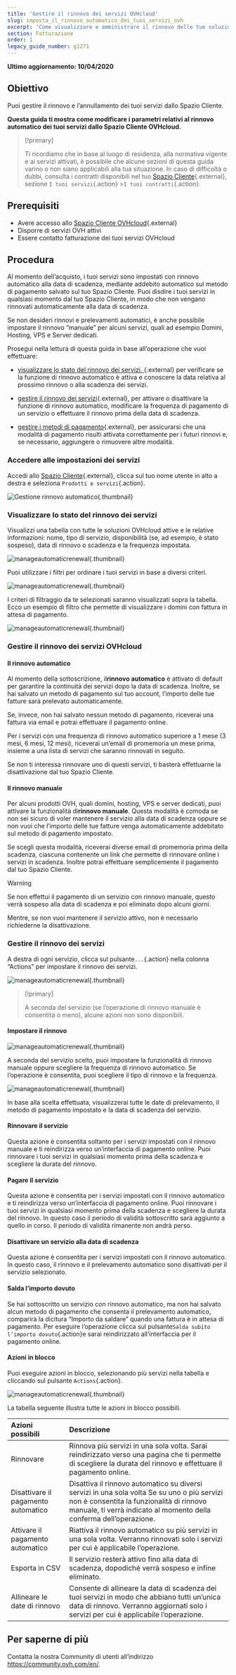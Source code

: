 ```yaml
---
title: 'Gestire il rinnovo dei servizi OVHcloud'
slug: imposta_il_rinnovo_automatico_dei_tuoi_servizi_ovh
excerpt: 'Come visualizzare e amministrare il rinnovo delle tue soluzioni dallo Spazio Cliente OVHcloud'
section: Fatturazione
order: 1
legacy_guide_number: g1271
---
```


**Ultimo aggiornamento: 10/04/2020**

## Obiettivo

Puoi gestire il rinnovo e l’annullamento dei tuoi servizi dallo Spazio Cliente.

**Questa guida ti mostra come modificare i parametri relativi al rinnovo automatico dei tuoi servizi dallo Spazio Cliente OVHcloud.**

> [!primary]
>
> Ti ricordiamo che in base al luogo di residenza, alla normativa vigente e ai servizi attivati, è possibile che alcune sezioni di questa guida varino o non siano applicabili alla tua situazione.  In caso di difficoltà o dubbi, consulta i contratti disponibili nel tuo [Spazio Cliente](https://www.ovh.com/auth/?action=gotomanager){.external}, sezione `I tuoi servizi`{.action} >`I tuoi contratti`{.action}.
>


## Prerequisiti

- Avere accesso allo [Spazio Cliente OVHcloud](https://www.ovh.com/auth/?action=gotomanager){.external}
- Disporre di servizi OVH attivi
- Essere contatto fatturazione dei tuoi servizi OVHcloud

## Procedura

Al momento dell’acquisto, i tuoi servizi sono impostati con rinnovo automatico alla data di scadenza, mediante addebito automatico sul metodo di pagamento salvato sul tuo Spazio Cliente. Puoi disdire i tuoi servizi in qualsiasi momento dal tuo Spazio Cliente, in modo che non vengano rinnovati automaticamente alla data di scadenza.

Se non desideri rinnovi e prelevamenti automatici, è anche possibile impostare il rinnovo “manuale” per alcuni servizi, quali ad esempio Domini, Hosting, VPS e Server dedicati.

Prosegui nella lettura di questa guida in base all’operazione che vuoi effettuare: 

- [visualizzare lo stato del rinnovo dei servizi, ](https://docs.ovh.com/it/billing/imposta_il_rinnovo_automatico_dei_tuoi_servizi_ovh/#visualizzare-lo-stato-del-rinnovo-dei-servizi){.external} per verificare se la funzione di rinnovo automatico è attiva e conoscere la data relativa al prossimo rinnovo o alla scadenza dei servizi.

- [gestire il rinnovo dei servizi](https://docs.ovh.com/it/billing/imposta_il_rinnovo_automatico_dei_tuoi_servizi_ovh/#gestire-il-rinnovo-dei-servizi-ovhcloud){.external}, per attivare o disattivare la funzione di rinnovo automatico, modificare la frequenza di pagamento di un servizio o effettuare il rinnovo prima della data di scadenza.

- [gestire i metodi di pagamento](https://docs.ovh.com/it/billing/manage-payment-methods/){.external}, per assicurarsi che una modalità di pagamento risulti attivata correttamente per i futuri rinnovi e, se necessario, aggiungere o rimuovere altre modalità.

### Accedere alle impostazioni dei servizi

Accedi allo [Spazio Cliente](https://www.ovh.com/auth/?action=gotomanager){.external}, clicca sul tuo nome utente in alto a destra e seleziona `Prodotti e servizi`{.action}.

![Gestione rinnovo automatico](images/hubservices.png){.thumbnail}

### Visualizzare lo stato del rinnovo dei servizi

Visualizzi una tabella con tutte le soluzioni OVHcloud attive e le relative informazioni: nome, tipo di servizio, disponibilità (se, ad esempio, è stato sospeso), data di rinnovo o scadenza e la frequenza impostata.

![manageautomaticrenewal](images/manageautorenew2b.png){.thumbnail}

Puoi utilizzare i filtri per ordinare i tuoi servizi in base a diversi criteri.

![manageautomaticrenewal](images/manageautorenew3.png){.thumbnail}

I criteri di filtraggio da te selezionati saranno visualizzati sopra la tabella. Ecco un esempio di filtro che permette di visualizzare i domini con fattura in attesa di pagamento.

![manageautomaticrenewal](images/manageautorenew4b.png){.thumbnail}

### Gestire il rinnovo dei servizi OVHcloud

#### **Il rinnovo automatico**

Al momento della sottoscrizione, il**rinnovo automatico** è attivato di default per garantire la continuità dei servizi dopo la data di scadenza. Inoltre, se hai salvato un metodo di pagamento sul tuo account, l’importo delle tue fatture sarà prelevato automaticamente.

Se, invece, non hai salvato nessun metodo di pagamento, riceverai una fattura via email e potrai effettuare il pagamento online.

Per i servizi con una frequenza di rinnovo automatico superiore a 1 mese (3 mesi, 6 mesi, 12 mesi), riceverai un’email di promemoria un mese prima, insieme a una lista di servizi che saranno rinnovati in seguito.

Se non ti interessa rinnovare uno di questi servizi, ti basterà effettuarne la disattivazione dal tuo Spazio Cliente.

#### **Il rinnovo manuale**

Per alcuni prodotti OVH, quali domini, hosting, VPS e server dedicati, puoi attivare la funzionalità di**rinnovo manuale**. Questa modalità è comoda se non sei sicuro di voler mantenere il servizio alla data di scadenza oppure se non vuoi che l’importo delle tue fatture venga automaticamente addebitato sul metodo di pagamento impostato. 

Se scegli questa modalità, riceverai diverse email di promemoria prima della scadenza, ciascuna contenente un link che permette di rinnovare online i servizi in scadenza. Inoltre potrai effettuare semplicemente il pagamento dal tuo Spazio Cliente.

> [!warning]
>
>Se non effettui il pagamento di un servizio con rinnovo manuale, questo verrà sospeso alla data di scadenza e poi eliminato dopo alcuni giorni.
>
>Mentre, se non vuoi mantenere il servizio attivo, non è necessario richiederne la disattivazione.
>


### Gestire il rinnovo dei servizi

A destra di ogni servizio, clicca sul pulsante`...`{.action} nella colonna “Actions” per impostare il rinnovo dei servizi.

![manageautomaticrenewal](images/manageautorenew5b.png){.thumbnail}

> [!primary]
>
>A seconda del servizio (se l’operazione di rinnovo manuale è consentita o meno), alcune azioni non sono disponibili.
>
 
#### **Impostare il rinnovo**

![manageautomaticrenewal](images/manageautorenew6b.png){.thumbnail}

A seconda del servizio scelto, puoi impostare la funzionalità di rinnovo manuale oppure scegliere la frequenza di rinnovo automatico. Se l’operazione è consentita, puoi scegliere il tipo di rinnovo e la frequenza.

![manageautomaticrenewal](images/manageautorenew7.png){.thumbnail}

In base alla scelta effettuata, visualizzerai tutte le date di prelevamento, il metodo di pagamento impostato e la data di scadenza del servizio. 

#### **Rinnovare il servizio**

Questa azione è consentita soltanto per i servizi impostati con il rinnovo manuale e ti reindirizza verso un’interfaccia di pagamento online.  Puoi rinnovare i tuoi servizi in qualsiasi momento prima della scadenza e scegliere la durata del rinnovo.

#### **Pagare il servizio**

Questa azione è consentita per i servizi impostati con il rinnovo automatico e ti reindirizza verso un’interfaccia di pagamento online. Puoi rinnovare i tuoi servizi in qualsiasi momento prima della scadenza e scegliere la durata del rinnovo. In questo caso il periodo di validità sottoscritto sarà aggiunto a quello in corso. Il periodo di validità rimanente non andrà perso.

#### **Disattivare un servizio alla data di scadenza**

Questa azione è consentita per i servizi impostati con il rinnovo automatico. In questo caso, il rinnovo e il prelevamento automatico sono disattivati per il servizio selezionato.

#### **Salda l’importo dovuto**

Se hai sottoscritto un servizio con rinnovo automatico, ma non hai salvato alcun metodo di pagamento che consenta il prelevamento automatico, comparirà la dicitura “Importo da saldare” quando una fattura è in attesa di pagamento. Per eseguire l’operazione clicca sul pulsante`Salda subito l’importo dovuto`{.action}e sarai reindirizzato all’interfaccia per il pagamento online.

#### **Azioni in blocco**

Puoi eseguire azioni in blocco, selezionando più servizi nella tabella e cliccando sul pulsante `Actions`{.action}.

![manageautomaticrenewal](images/manageautorenew9.png){.thumbnail}

La tabella seguente illustra tutte le azioni in blocco possibili.

|  Azioni possibili  |  Descrizione  |
|  :-----          |  :-----          |
|  Rinnovare |  Rinnova più servizi in una sola volta.  Sarai reindirizzato verso una pagina che ti permette di scegliere la durata del rinnovo e effettuare il pagamento online. |
|  Disattivare il pagamento automatico |  Disattiva il rinnovo automatico su diversi servizi in una sola volta Se su uno o più servizi non è consentita la funzionalità di rinnovo manuale, ti verrà indicato al momento della conferma dell’operazione. |
|  Attivare il pagamento automatico |  Riattiva il rinnovo automatico su più servizi in una sola volta. Verranno rinnovati solo i servizi per cui è applicabile l’operazione. |
|  Esporta in CSV |  Il servizio resterà attivo fino alla data di scadenza, dopodiché verrà sospeso e infine eliminato. |
|  Allineare le date di rinnovo |  Consente di allineare la data di scadenza dei tuoi servizi in modo che abbiano tutti un’unica data di rinnovo.  Verranno aggiornati solo i servizi per cui è applicabile l’operazione. |


## Per saperne di più

Contatta la nostra Community di utenti all’indirizzo <https://community.ovh.com/en/>.